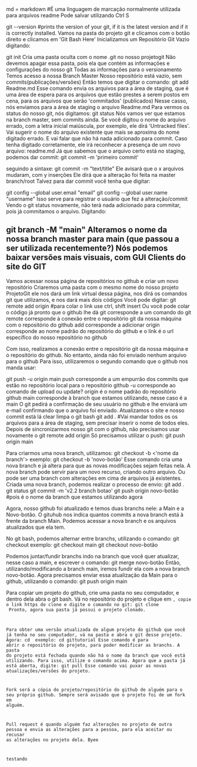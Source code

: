 md = markdown #É uma linguagem de marcação normalmente utilizada para
arquivos readme
Pode salvar utilizando Ctrl S

git --version #prints the version of your git, if it is the latest version and if it is correctly installed.
Vamos na pasta do projeto git e clicamos com o botão direito e clicamos em 'Git Bash Here'
Inicializamos um Repositório Git Vazio digitando:

git init
Cria uma pasta oculta com o nome .git no nosso projetogit
Não devemos apagar essa pasta, pois ela que contém as informações e configurações do nosso git
Todas as informações para o versionamento
Temos acesso a nossa Branch Master
Nosso repositório está vazio, sem commits(publicações/versões)
Então temos que digitar o comando:
git add Readme.md
Esse comando envia os arquivos para a área de staging, que é uma área de espera para os arquivos que estão prestes a serem postos em cena, para os arquivos que serão 'commitados' (publicados)
Nesse casso, nós enviamos para a área de staging o arquivo Readme.md
Para vermos os status do nosso git, nós digitamos:
git status
Nós vamos ver que estamos na branch master, sem commits ainda.
Se você digitou o nome do arquivo errado, com a letra inicial maiúscula, por exemplo,  ele dirá 'Untracked files'. Vai sugerir o nome do arquivo existente que mais se aproxima do nome digitado errado. E vai falar que não há nada adicionado para commit.
Caso tenha digitado corretamente, ele irá reconhecer a presença de um novo arquivo: readme.md
Já que sabemos que o arquivo certo está no staging, podemos dar commit:
git commit -m 'primeiro commit'

seguindo a sintaxe:
git commit -m "text/title"
Ele avisará que o x arquivos mudaram, com y inserções 
Ele dirá que a alteração foi feita na master branch/root
Talvez para dar commit você tenha que digitar:

git config --global user.email "email"
git config --global user.name "username"
Isso serve para registrar o usuário que fez a alteração/commit
Vendo o git status novamente, não terá nada adicionado para commitar, pois já commitamos o arquivo.
Digitando:

git branch -M "main"
Alteramos o nome da nossa branch master para main (que passou a ser utilizada recentemente?)
Nós podemos baixar versões mais visuais, com GUI Clients do site do GIT
------
Vamos acessar nossa página de repositórios no github e criar um novo repositório
Criaremos uma pasta com o mesmo nome do nosso projeto ProjetoGit
ele nos dará um link virtual dessa página, nos dirá os comandos git que utilizamos, e nos dará mais dois códigos
Você pode digitar:
git remote add origin <link> #para colar o link use ctrl, shift insert
Ou você pode colar o código já pronto que o github lhe dá
git corresponde a um comando do git
remote corresponde à conexão entre o repositório git da nossa máquina com o repositório do github
add corresponde a adicionar
origin corresponde ao nome padrão do repositório do github
e o link é o url específico do nosso repositório no github

Com isso, realizamos a conexão entre o repositório git da nossa máquina e o repositório do github.
No entanto, ainda não foi enviado nenhum arquivo para o github
Para isso, utilizaremos o segundo comando que o github nos manda usar:

git push -u origin main
push corresponde a um empurrão dos commits que estão no repositório local para o repositório github
-u corresponde ao comando de upload ou update?
origin é o nome padrão do repositório github
main corresponde à branch que estamos utilizando, nesse caso é a main
O git pedirá a confirmação de seu usuário no github e lhe enviará um e-mail confirmando que o arquivo foi enviado.
Atualizamos o site e nosso commit está lá
clear
limpa o git bash
git add . #Vai mandar todos os os arquivos para a área de staging, sem precisar inserir o nome de todos eles.
Depois de sincronizarmos nosso git com o github, não precisamos usar novamente o git remote add origin <link>
Só precisamos utilizar o push:
git push origin main

Para criarmos uma nova branch, utilizamos:
git checkout -b <'nome da branch'>
exemplo:
git checkout -b 'novo-botão'
Esse comando cria uma nova branch e já altera para que as novas modificações sejam feitas nela.
A nova branch pode servir para um novo recurso, criando outro arquivo. Ou pode ser uma branch com alterações em cima de arquivos já existentes.
Criada uma nova branch, podemos realizar o processo de envio:
git add . 
git status
git commit -m 'v2.2 branch botao'
git push origin novo-botão #pois é o nome da branch que estamos utilizando agora

Agora, nosso github foi atualizado e temos duas branchs nele:
a Main e a Novo-botão. O gituhub nos indica quantos commits a nova branch está à frente da branch Main.
Podemos acessar a nova branch e os arquivos atualizados que ela tem.

No git bash, podemos alternar entre branchs, utilizando o comando:
git checkout <nome da branch>
exemplo:
git checkout main
git checkout novo-botão

Podemos juntar/fundir branchs indo na branch que você quer atualizar, nesse caso a main, e escrever o comando:
git merge novo-botão 
Então, utilizando/modificando a branch main, iremos fundir ela com a nova branch novo-botão.
Agora precisamos enviar essa atualização da Main para o github, utilizando o comando:
git push origin main

Para copiar um projeto do github, crie uma pasta no seu computador, e dentro dela abra o git bash. Vá no repositório do projeto e clique em <code>, copie o link https do clone e digite o comando no git:
git clone <link>
Pronto, agora sua pasta já possui o projeto clonado.

Para obter uma versão atualizada de algum projeto do github que você já tenha no seu computador, vá na pasta e abra o git desse projeto. Agora:
cd <nome do projeto>
exemplo:
cd gittutorial
Esse comando é para abrir o repositório do projeto, para poder modificar as branchs.
A pasta do projeto está fechada quando não há o nome da branch que você está utilizando. Para isso, utilize o comando acima.
Agora que a pasta já está aberta, digite:
git pull
Esse comando vai puxar as novas atualizações/versões do projeto.

Fork será a cópia do projeto/repositório do github de alguém para o seu próprio github. Sempre será avisado que o projeto foi de um fork em alguém.

Pull request é quando alguém faz alterações no projeto de outra pessoa e envia as alterações para a pessoa, para ela aceitar ou recusar as alterações no projeto dela.
Byee

testando